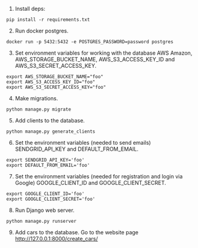 1. Install deps:
```
pip install -r requirements.txt
```

2. Run docker postgres.
```
docker run -p 5432:5432 -e POSTGRES_PASSWORD=password postgres
```

3. Set environment variables for working with the database AWS Amazon,
AWS_STORAGE_BUCKET_NAME, AWS_S3_ACCESS_KEY_ID and AWS_S3_SECRET_ACCESS_KEY.
```
export AWS_STORAGE_BUCKET_NAME="foo"
export AWS_S3_ACCESS_KEY_ID="foo"
export AWS_S3_SECRET_ACCESS_KEY="foo"
```

4. Make migrations.
```
python manage.py migrate
```
5. Add clients to the database.
```
python manage.py generate_clients
```

6. Set the environment variables (needed to send emails)
SENDGRID_API_KEY and DEFAULT_FROM_EMAIL.
```
export SENDGRID_API_KEY='foo'
export DEFAULT_FROM_EMAIL='foo'
```

7. Set the environment variables (needed for registration and login via Google)
GOOGLE_CLIENT_ID and GOOGLE_CLIENT_SECRET.
```
export GOOGLE_CLIENT_ID='foo'
export GOOGLE_CLIENT_SECRET='foo'
```

8. Run Django web server.
```
python manage.py runserver
```

9. Add cars to the database. Go to the website page http://127.0.0.1:8000/create_cars/
